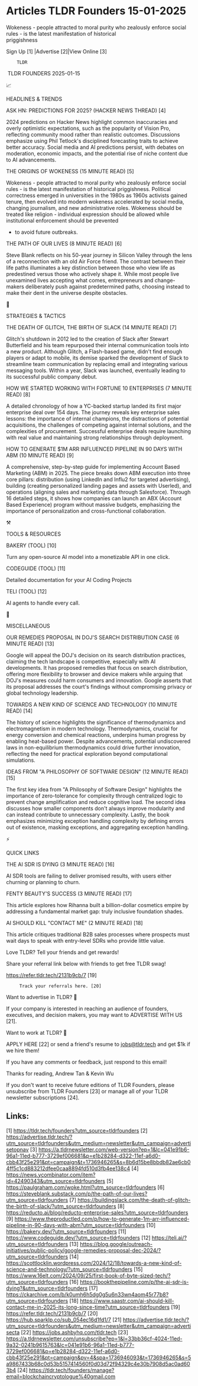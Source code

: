 # Articles TLDR Founders 15-01-2025

Wokeness - people attracted to moral purity who zealously enforce
social rules - is the latest manifestation of historical
priggishness ‌ ‌ ‌ ‌ ‌ ‌ ‌ ‌ ‌ ‌ ‌ ‌ ‌ ‌ ‌ ‌ ‌ ‌ ‌ ‌ ‌ ‌ ‌ ‌ ‌ ‌  ‌ ‌ ‌ ‌ ‌ ‌ ‌ ‌ ‌ ‌ ‌ ‌ ‌ ‌ ‌ ‌ ‌ ‌ ‌ ‌ ‌ ‌ ‌ ‌ ‌ ‌ 


 Sign Up [1] |Advertise [2]|View Online [3] 

		TLDR 

 TLDR FOUNDERS 2025-01-15

📈 

HEADLINES & TRENDS

 ASK HN: PREDICTIONS FOR 2025? (HACKER NEWS THREAD) [4] 

 2024 predictions on Hacker News highlight common inaccuracies and
overly optimistic expectations, such as the popularity of Vision Pro,
reflecting community mood rather than realistic outcomes. Discussions
emphasize using Phil Tetlock's disciplined forecasting traits to
achieve better accuracy. Social media and AI predictions persist, with
debates on moderation, economic impacts, and the potential rise of
niche content due to AI advancements. 

 THE ORIGINS OF WOKENESS (15 MINUTE READ) [5] 

 Wokeness - people attracted to moral purity who zealously enforce
social rules - is the latest manifestation of historical priggishness.
Political correctness emerged in universities in the 1980s as 1960s
activists gained tenure, then evolved into modern wokeness accelerated
by social media, changing journalism, and new administrative roles.
Wokeness should be treated like religion - individual expression
should be allowed while institutional enforcement should be prevented
- to avoid future outbreaks. 

 THE PATH OF OUR LIVES (8 MINUTE READ) [6] 

 Steve Blank reflects on his 50-year journey in Silicon Valley through
the lens of a reconnection with an old Air Force friend. The contrast
between their life paths illuminates a key distinction between those
who view life as predestined versus those who actively shape it. While
most people live unexamined lives accepting what comes, entrepreneurs
and change-makers deliberately push against predetermined paths,
choosing instead to make their dent in the universe despite obstacles.


🧠 

STRATEGIES & TACTICS

 THE DEATH OF GLITCH, THE BIRTH OF SLACK (14 MINUTE READ) [7] 

 Glitch's shutdown in 2012 led to the creation of Slack after Stewart
Butterfield and his team repurposed their internal communication tools
into a new product. Although Glitch, a Flash-based game, didn't find
enough players or adapt to mobile, its demise sparked the development
of Slack to streamline team communication by replacing email and
integrating various messaging tools. Within a year, Slack was
launched, eventually leading to its successful public company debut. 

 HOW WE STARTED WORKING WITH FORTUNE 10 ENTERPRISES (7 MINUTE READ)
[8] 

 A detailed chronology of how a YC-backed startup landed its first
major enterprise deal over 154 days. The journey reveals key
enterprise sales lessons: the importance of internal champions, the
distractions of potential acquisitions, the challenges of competing
against internal solutions, and the complexities of procurement.
Successful enterprise deals require launching with real value and
maintaining strong relationships through deployment. 

 HOW TO GENERATE $1M ARR INFLUENCED PIPELINE IN 90 DAYS WITH ABM (10
MINUTE READ) [9] 

 A comprehensive, step-by-step guide for implementing Account Based
Marketing (ABM) in 2025. The piece breaks down ABM execution into
three core pillars: distribution (using LinkedIn and Influ2 for
targeted advertising), building (creating personalized landing pages
and assets with Userled), and operations (aligning sales and marketing
data through Salesforce). Through 16 detailed steps, it shows how
companies can launch an ABX (Account Based Experience) program without
massive budgets, emphasizing the importance of personalization and
cross-functional collaboration. 

⚒️ 

TOOLS & RESOURCES

 BAKERY (TOOL) [10] 

 Turn any open-source AI model into a monetizable API in one click. 

 CODEGUIDE (TOOL) [11] 

 Detailed documentation for your AI Coding Projects 

 TELI (TOOL) [12] 

 AI agents to handle every call. 

🎁 

MISCELLANEOUS

 OUR REMEDIES PROPOSAL IN DOJ'S SEARCH DISTRIBUTION CASE (6 MINUTE
READ) [13] 

 Google will appeal the DOJ's decision on its search distribution
practices, claiming the tech landscape is competitive, especially with
AI developments. It has proposed remedies that focus on search
distribution, offering more flexibility to browser and device makers
while arguing that DOJ's measures could harm consumers and innovation.
Google asserts that its proposal addresses the court's findings
without compromising privacy or global technology leadership. 

 TOWARDS A NEW KIND OF SCIENCE AND TECHNOLOGY (10 MINUTE READ) [14] 

 The history of science highlights the significance of thermodynamics
and electromagnetism in modern technology. Thermodynamics, crucial for
energy conversion and chemical reactions, underpins human progress by
enabling heat-based power. Despite advancements, potential
undiscovered laws in non-equilibrium thermodynamics could drive
further innovation, reflecting the need for practical exploration
beyond computational simulations. 

 IDEAS FROM "A PHILOSOPHY OF SOFTWARE DESIGN" (12 MINUTE READ) [15] 

 The first key idea from "A Philosophy of Software Design" highlights
the importance of zero-tolerance for complexity through centralized
logic to prevent change amplification and reduce cognitive load. The
second idea discusses how smaller components don't always improve
modularity and can instead contribute to unnecessary complexity.
Lastly, the book emphasizes minimizing exception handling complexity
by defining errors out of existence, masking exceptions, and
aggregating exception handling. 

⚡ 

QUICK LINKS

 THE AI SDR IS DYING (3 MINUTE READ) [16] 

 AI SDR tools are failing to deliver promised results, with users
either churning or planning to churn. 

 FENTY BEAUTY'S SUCCESS (3 MINUTE READ) [17] 

 This article explores how Rihanna built a billion-dollar cosmetics
empire by addressing a fundamental market gap: truly inclusive
foundation shades. 

 AI SHOULD KILL "CONTACT ME" (2 MINUTE READ) [18] 

 This article critiques traditional B2B sales processes where
prospects must wait days to speak with entry-level SDRs who provide
little value. 

Love TLDR? Tell your friends and get rewards!

 Share your referral link below with friends to get free TLDR swag! 

 https://refer.tldr.tech/2131b9cb/7 [19] 

		 Track your referrals here. [20] 

Want to advertise in TLDR? 📰

 If your company is interested in reaching an audience of founders,
executives, and decision makers, you may want to ADVERTISE WITH US
[21]. 

Want to work at TLDR? 💼

 APPLY HERE [22] or send a friend's resume to jobs@tldr.tech and get
$1k if we hire them! 

 If you have any comments or feedback, just respond to this email! 

Thanks for reading, 
Andrew Tan & Kevin Wu 

If you don't want to receive future editions of TLDR Founders, please
unsubscribe from TLDR Founders [23] or manage all of your TLDR
newsletter subscriptions [24]. 

 

Links:
------
[1] https://tldr.tech/founders?utm_source=tldrfounders
[2] https://advertise.tldr.tech/?utm_source=tldrfounders&utm_medium=newsletter&utm_campaign=advertisetopnav
[3] https://a.tldrnewsletter.com/web-version?ep=1&lc=041e91b6-96a1-11ed-b777-3729ef006681&p=e1b28284-d322-11ef-a6d0-cbb43f25e291&pt=campaign&t=1736946265&s=8b6d15be8bbdb82ae6cb04ff5c1cd883212dfee0caa8894fd510d3fb4ee138c4
[4] https://news.ycombinator.com/item?id=42490343&utm_source=tldrfounders
[5] https://paulgraham.com/woke.html?utm_source=tldrfounders
[6] https://steveblank.substack.com/p/the-path-of-our-lives?utm_source=tldrfounders
[7] https://buildingslack.com/the-death-of-glitch-the-birth-of-slack/?utm_source=tldrfounders
[8] https://reducto.ai/blog/reducto-enterprise-sales?utm_source=tldrfounders
[9] https://www.theproductled.com/p/how-to-generate-1m-arr-influenced-pipeline-in-90-days-with-abm?utm_source=tldrfounders
[10] https://bakery.dev/?utm_source=tldrfounders
[11] https://www.codeguide.dev/?utm_source=tldrfounders
[12] https://teli.ai/?utm_source=tldrfounders
[13] https://blog.google/outreach-initiatives/public-policy/google-remedies-proposal-dec-2024/?utm_source=tldrfounders
[14] https://scottlocklin.wordpress.com/2024/12/18/towards-a-new-kind-of-science-and-technology/?utm_source=tldrfounders
[15] https://www.16elt.com/2024/09/25/first-book-of-byte-sized-tech/?utm_source=tldrfounders
[16] https://bookthepipeline.com/p/the-ai-sdr-is-dying?&utm_source=tldrfounders
[17] https://ckarchive.com/b/k0umh6h5dg0g5u6n33wn4aom45r77b8?utm_source=tldrfounders
[18] https://www.saastr.com/ai-should-kill-contact-me-in-2025-its-long-since-time?utm_source=tldrfounders
[19] https://refer.tldr.tech/2131b9cb/7
[20] https://hub.sparklp.co/sub_054ec16d1fd1/7
[21] https://advertise.tldr.tech/?utm_source=tldrfounders&utm_medium=newsletter&utm_campaign=advertisecta
[22] https://jobs.ashbyhq.com/tldr.tech
[23] https://a.tldrnewsletter.com/unsubscribe?ep=1&l=33bb36cf-4024-11ed-9a32-0241b9615763&lc=041e91b6-96a1-11ed-b777-3729ef006681&p=e1b28284-d322-11ef-a6d0-cbb43f25e291&pt=campaign&pv=4&spa=1736946093&t=1736946265&s=5a9867433b68c0d53b5157414560f0d03d72f94329c4e30b7908d5ac0ad603b4
[24] https://tldr.tech/founders/manage?email=blockchaincryptologue%40gmail.com